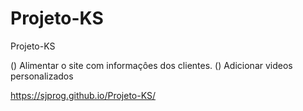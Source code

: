 # Projeto-KS
 Projeto-KS
 
 () Alimentar o site com informaçôes dos clientes.
 () Adicionar videos personalizados


https://sjprog.github.io/Projeto-KS/

